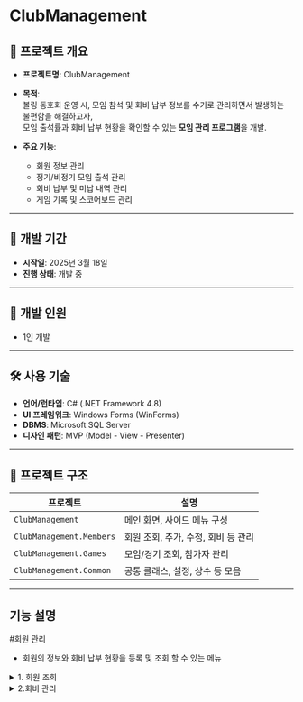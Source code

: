 # ClubManagement

## 📌 프로젝트 개요

- **프로젝트명**: ClubManagement  
- **목적**:  
  볼링 동호회 운영 시, 모임 참석 및 회비 납부 정보를 수기로 관리하면서 발생하는 불편함을 해결하고자,  
  모임 출석률과 회비 납부 현황을 확인할 수 있는 **모임 관리 프로그램**을 개발.  

- **주요 기능**:
  - 회원 정보 관리
  - 정기/비정기 모임 출석 관리
  - 회비 납부 및 미납 내역 관리
  - 게임 기록 및 스코어보드 관리

---

## 📅 개발 기간

- **시작일**: 2025년 3월 18일  
- **진행 상태**: 개발 중

---

## 👥 개발 인원

- 1인 개발

---

## 🛠 사용 기술

- **언어/런타임**: C# (.NET Framework 4.8)  
- **UI 프레임워크**: Windows Forms (WinForms)  
- **DBMS**: Microsoft SQL Server  
- **디자인 패턴**: MVP (Model - View - Presenter)

---

## 📁 프로젝트 구조
| 프로젝트                 | 설명                                 |
|--------------------------|--------------------------------------|
| `ClubManagement`         | 메인 화면, 사이드 메뉴 구성            |
| `ClubManagement.Members` | 회원 조회, 추가, 수정, 회비 등 관리    |
| `ClubManagement.Games`   | 모임/경기 조회, 참가자 관리            |
| `ClubManagement.Common`  | 공통 클래스, 설정, 상수 등 모음        |

---

## 기능 설명

#회원 관리
- 회원의 정보와 회비 납부 현황을 등록 및 조회 할 수 있는 메뉴
<details>
<summary>1. 회원 조회</summary>
  - 회원 조회 조건은 상태, 모임 유형 제외, 기간 설정 조회가 있음
  - 회원 상태는 가입, 탈퇴, 열외로 선택 조회 가능하며, 선택만 제외한 유형을 조회 할 수 있음
  - 단 전체로 선태시에는 열외 조건 불가
  - 유형은 선택된 유형만 참가 수를 제외하며 2개까지 중복으로 선택이 가능
  - 기간은 가입일, 탈퇴일, 게임 참가일 기준으로 조회 가능
  - 게임 참가일의 경우 지정된 날짜내 참가가 있는 회원 조회 가능
  - 
</details>

<details>
  <summary>2.회비 관리</summary>
  - 각 회원별 납부 대상, 납부, 미납, 면제 횟수를 조회</br>
  - 검색 기능을 통해 이름으로 특정 회원만 검색 가능</br>
  - 회원의 납부 대상은 가입월부터 조회되는 현재 월까지 각 1개월 당 1번씩으로 자동 집계
  - 납부 대상에서 납부 혹은 면제 횟수를 차감한 수로 미납 횟수를 계산. 이때 납부 횟수가 더 많을 경우 미납 횟수는 0으로 계산(회비 선납의 경우 )
</details>

  

